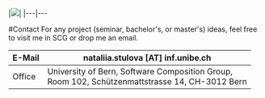 
|<img style="text-align:center" src="https://s0nata.github.io/img/nata.JPG" />|
|---|---

#Contact
For any project (seminar, bachelor's, or master's) ideas, feel free to visit me in SCG or drop me an email.

|E-Mail|nataliia.stulova [AT] inf.unibe.ch
|---|---
|Office| University of Bern, Software Composition Group,<br /> Room 102, Schützenmattstrasse 14, CH-3012 Bern|
